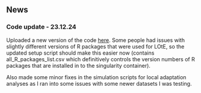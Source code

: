 ## News

### Code update - 23.12.24

Uploaded a new version of the code [here](https://github.com/cd-barratt/Life_on_the_edge). Some people had issues with slightly different versions of R packages that were used for LOtE, so the updated setup script should make this easier now (contains all_R_packages_list.csv which definitively controls the version numbers of R packages that are installed in to the singularity container). 

Also made some minor fixes in the simulation scripts for local adaptation analyses as I ran into some issues with some newer datasets I was testing.

